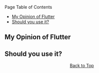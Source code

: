 Page Table of Contents
- [My Opinion of Flutter](#my-opinion-of-flutter)
- [Should you use it?](#should-you-use-it)

## My Opinion of Flutter

## Should you use it?

<p align="center"><a href="#">Back to Top</a></center></p>